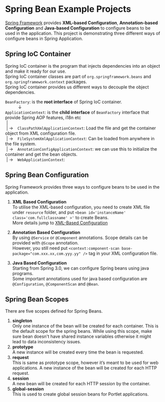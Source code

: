 # Spring Bean Example Projects

[Spring Framework](https://spring.io/) provides __XML-based Configuration__, __Annotation-based Configuration__ and __Java-based Configuration__  to configure beans to be used in the application.
This project is demonstrating three different ways of configure beans in Spring Application.

## Spring IoC Container
Spring IoC container is the program that injects dependencies into an object and make it ready for our use.<br>
Spring IoC container classes are part of `org.springframework.beans` and `org.springframework.context` packages.<br>
Spring IoC container provides us different ways to decouple the object dependencies.<br>

`BeanFactory`: is the __root interface__ of Spring IoC container.<br>
&emsp;&emsp;&emsp;&darr;<br>
`ApplicationContext`: is the __child interface__ of `BeanFactory` interface that provide Spring AOP features, i18n etc<br>
&nbsp;|<br>
&nbsp;|&nbsp;&rarr;&emsp;`ClassPathXmlApplicationContext`: Load the file and get the container object from XML configuration file.<br>
&nbsp;|&nbsp;&rarr;&emsp;`FileSystemXmlApplicationContext`: Can be loaded from anywhere in the file system.<br>
&nbsp;|&nbsp;&rarr;&emsp;`AnnotationConfigApplicationContext`: we can use this to initialize the container and get the bean objects.<br>
&nbsp;|&nbsp;&rarr;&emsp;`WebApplicationContext`: <br>

## Spring Bean Configuration

Spring Framework provides three ways to configure beans to be used in the application.
1. __XML Based Configuration__ <br>
   To utilise the XML-based configuration, you need to create XML file under `resource` folder, and put `<bean id='instanceName' class='com.fullclassname' >'` to create Beans.<br>
   More details jump to [XML-Based Configuration](01_XMLBased/README.md)

2. __Annotation Based Configuration__ <br>
   By using `@Service` or `@Component` annotations. Scope details can be provided with `@Scope` annotation.<br>
   However, you still need put `<context:component-scan base-package="com.xxx.xx,com.yyy.yy" />` tag in your XML configuration file.<br>

3. __Java Based Configuration__ <br>
   Starting from Spring 3.0, we can configure Spring beans using java programs. <br>
   Some important annotations used for java based configuration are `@Configuration`, `@ComponentScan` and `@Bean`.<br>

## Spring Bean Scopes
There are five scopes defined for Spring Beans.<br>

1. __singleton__ <br>
   Only one instance of the bean will be created for each container. This is the default scope for the spring beans. While using this scope, make sure bean doesn't have shared instance variables otherwise it might lead to data inconsistency issues.
2. __prototype__ <br>
   A new instance will be created every time the bean is requested.
3. __request__ <br>
   This is same as prototype scope, however it’s meant to be used for web applications. A new instance of the bean will be created for each HTTP request.
4. __session__ <br>
   A new bean will be created for each HTTP session by the container.
5. __global-session__ <br>
   This is used to create global session beans for Portlet applications.


